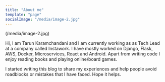 ```yaml
---
title: "About me"
template: "page"
socialImage: "/media/image-2.jpg"
---
```


(/media/image-2.jpg)

Hi, I am Tarun Karamchandani and I am currently working as as Tech Lead at a company called Instawork. I have mostly worked on Django, Flask, AWS, Docker, Microservices, React and Android. Apart from writing code I enjoy reading books and playing online/board games.

I started writing this blog to share my experiences and help people avoid roadblocks or mistakes that I have faced. Hope it helps.
